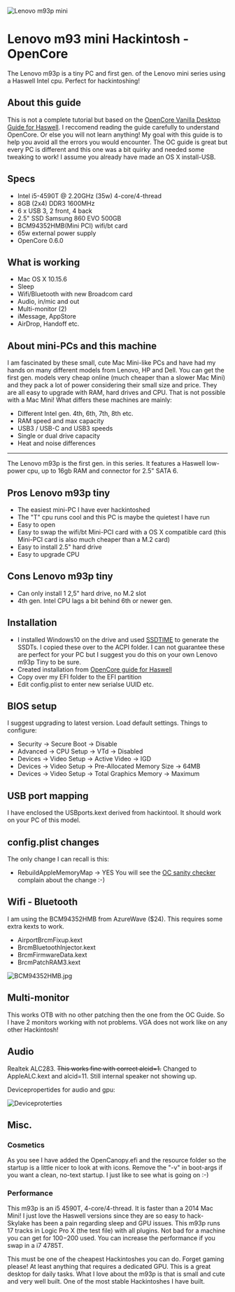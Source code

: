 ![Lenovo m93p mini](https://github.com/asle/lenovo_m93p_mini_hackintosh/blob/master/m93p.jpg?raw=true)

# Lenovo m93 mini Hackintosh - OpenCore
The Lenovo m93p is a tiny PC and first gen. of the Lenovo mini series using a Haswell Intel cpu. Perfect for hackintoshing!

## About this guide
This is not a complete tutorial but based on the [OpenCore Vanilla Desktop Guide for Haswell](https://dortania.github.io/OpenCore-Install-Guide/config.plist/haswell.html). I reccomend reading the guide carefully to understand OpenCore. Or else you will not learn anything! My goal with this guide is to help you avoid all the errors you would encounter. The OC guide is great but every PC is different and this one was a bit quirky and needed some tweaking to work! I assume you already have made an OS X install-USB.

## Specs
* Intel i5-4590T @ 2.20GHz (35w) 4-core/4-thread
* 8GB (2x4) DDR3 1600MHz
* 6 x USB 3, 2 front, 4 back
* 2.5" SSD Samsung 860 EVO 500GB
* BCM94352HMB(Mini PCI) wifi/bt card
* 65w external power supply
* OpenCore 0.6.0

## What is working
* Mac OS X 10.15.6
* Sleep
* Wifi/Bluetooth with new Broadcom card
* Audio, in/mic and out
* Multi-monitor (2)
* iMessage, AppStore
* AirDrop, Handoff etc.

## About mini-PCs and this machine
I am fascinated by these small, cute Mac Mini-like PCs and have had my hands on many different models from Lenovo, HP and Dell. You can get the first gen. models very cheap online (much cheaper than a slower Mac Mini) and they pack a lot of power considering their small size and price. They are all easy to upgrade with RAM, hard drives and CPU. That is not possible with a Mac Mini! What differs these machines are mainly:
* Different Intel gen. 4th, 6th, 7th, 8th etc.
* RAM speed and max capacity
* USB3 / USB-C and USB3 speeds
* Single or dual drive capacity 
* Heat and noise differences
___
The Lenovo m93p is the first gen. in this series. It features a Haswell low-power cpu, up to 16gb RAM and connector for 2.5" SATA 6.

## Pros Lenovo m93p tiny 
* The easiest mini-PC I have ever hackintoshed
* The "T" cpu runs cool and this PC is maybe the quietest I have run
* Easy to open
* Easy to swap the wifi/bt Mini-PCI card with a OS X compatible card (this Mini-PCI card is also much cheaper than a M.2 card)
* Easy to install 2.5" hard drive
* Easy to upgrade CPU

## Cons Lenovo m93p tiny  
* Can only install 1 2,5" hard drive, no M.2 slot
* 4th gen. Intel CPU lags a bit behind 6th or newer gen.

## Installation
* I installed Windows10 on the drive and used [SSDTIME](https://github.com/corpnewt/SSDTTime) to generate the SSDTs. I copied these over to the ACPI folder. I can not guarantee these are perfect for your PC but I suggest you do this on your own Lenovo m93p Tiny to be sure.
* Created installation from [OpenCore guide for Haswell](https://dortania.github.io/OpenCore-Install-Guide/config.plist/haswell.html#starting-point)
* Copy over my EFI folder to the EFI partition
* Edit config.plist to enter new serialse UUID etc.

## BIOS setup
I suggest upgrading to latest version. Load default settings. Things to configure: 
* Security -> Secure Boot -> Disable
* Advanced -> CPU Setup -> VTd -> Disabled
* Devices -> Video Setup -> Active Video -> IGD
* Devices -> Video Setup -> Pre-Allocated Memory Size -> 64MB
* Devices -> Video Setup -> Total Graphics Memory -> Maximum 

## USB port mapping
I have enclosed the USBports.kext derived from hackintool. It should work on your PC of this model.

## config.plist changes
The only change I can recall is this:
* RebuildAppleMemoryMap -> YES
You will see the [OC sanity checker](https://opencore.slowgeek.com/) complain about the change :-)

## Wifi - Bluetooth
I am using the BCM94352HMB from AzureWave ($24). This requires some extra kexts to work.
* AirportBrcmFixup.kext
* BrcmBluetoothInjector.kext
* BrcmFirmwareData.kext
* BrcmPatchRAM3.kext

![BCM94352HMB.jpg](https://github.com/asle/lenovo_m93p_mini_hackintosh/blob/master/BCM94352HMB.jpg?raw=true)

## Multi-monitor
This works OTB with no other patching then the one from the OC Guide. So I have 2 monitors working with not problems. VGA does not work like on any other Hackintosh!

## Audio
Realtek ALC283. ~~This works fine with correct alcid=1.~~ Changed to AppleALC.kext and alcid=11. Still internal speaker not showing up.


Devicepropertides for audio and gpu:

![Deviceproterties](https://github.com/asle/lenovo_m93p_mini_hackintosh/blob/master/lenovo_m93p_deviceproperties.png?raw=true)

## Misc.

### Cosmetics
As you see I have added the OpenCanopy.efi and the resource folder so the startup is a little nicer to look at with icons. Remove the "-v" in boot-args if you want a clean, no-text startup. I just like to see what is going on :-)

### Performance ###
This m93p is an i5 4590T, 4-core/4-thread. It is faster than a 2014 Mac Mini! I just love the Haswell versions since they are so easy to hack- Skylake has been a pain regarding sleep and GPU issues. This m93p runs 17 tracks in Logic Pro X (the test file) with all plugins. Not bad for a machine you can get for $100-$200 used. You can increase the performance if you swap in a i7 4785T. 

This must be one of the cheapest Hackintoshes you can do. Forget gaming please! At least anything that requires a dedicated GPU. This is a great desktop for daily tasks. What I love about the m93p is that is small and cute and very well built. One of the most stable Hackintoshes I have built.
